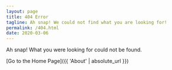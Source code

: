 ```yaml
---
layout: page
title: 404 Error
tagline: Ah snap! We could not find what you are looking for!
permalink: /404.html
date: 2020-03-06
---
```


Ah snap! What you were looking for could not be found.

[Go to the Home Page]({{ 'About' | absolute_url }})
